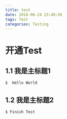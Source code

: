 ```yaml
---
title: test
date: 2018-06-24 23:49:56
tags: Test
categories: Testing
---
```


# 开通Test

## 1.1 我是主标题1

``` bash
$  Hello World
```
## 1.2 我是主标题2

``` bash
$ Finish Test
```